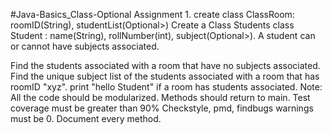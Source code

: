 #Java-Basics_Class-Optional
Assignment 1. create class ClassRoom: roomID(String), studentList(Optional>)
Create a Class Students class Student : name(String), rollNumber(int), subject(Optional>). A student can or cannot have subjects associated.

Find the students associated with a room that have no subjects associated.
Find the unique subject list of the students associated with a room that has roomID "xyz".
print "hello Student" if a room has students associated.
Note: All the code should be modularized. Methods should return to main.
Test coverage must be greater than 90%
Checkstyle, pmd, findbugs warnings must be 0.
Document every method.
